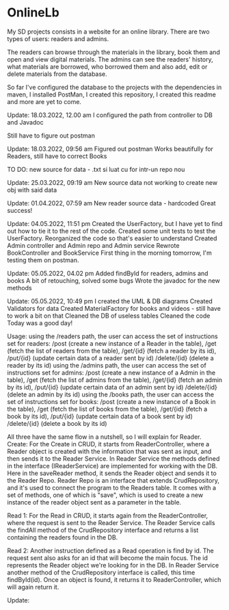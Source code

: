 # OnlineLb
My SD projects consists in a website for an online library.
There are two types of users: readers and admins.

The readers can browse through the materials in the library, book them and open and view digital materials.
The admins can see the readers' history, what materials are borrowed, who borrowed them and also add, edit or delete materials from the database.

So far I've configured the database to the projects with the dependencies in maven, I installed PostMan, I created this repository, I created this readme and more are yet to come.

Update: 18.03.2022, 12.00 am
I configured the path from controller to DB and Javadoc

Still have to figure out postman

Update: 18.03.2022, 09:56 am
Figured out postman
Works beautifully for Readers, still have to correct Books


TO DO: new source for data - .txt si luat cu for intr-un repo nou

Update: 25.03.2022, 09:19 am
New source data
not working to create new obj with said data

Update: 01.04.2022, 07:59 am
New reader source data - hardcoded
Great success!

Update: 04.05.2022, 11:51 pm
Created the UserFactory, but I have yet to find out how to tie it to the rest of the code.
Created some unit tests to test the UserFactory.
Reorganized the code so that's easier to understand
Created Admin controller and Admin repo and Admin service
Rewrote BookController and BookService
First thing in the morning tomorrow, I'm testing them on postman.

Update: 05.05.2022, 04.02 pm
Added findById for readers, admins and books
A bit of retouching, solved some bugs
Wrote the javadoc for the new methods

Update: 05.05.2022, 10:49 pm
I created the UML & DB diagrams
Created Validators for data
Created MaterialFactory for books and videos - still have to work a bit on that
Cleaned the DB of useless tables
Cleaned the code
Today was a good day!

Usage:
using the /readers path, the user can access the set of instructions set for readers:
    /post           (create a new instance of a Reader in the table),
    /get            (fetch the list of readers from the table),
    /get/{id}       (fetch a reader by its id),
    /put/{id}       (update certain data of a reader sent by id)
    /delete/{id}    (delete a reader by its id)
using the /admins path, the user can access the set of instructions set for admins:
    /post           (create a new instance of a Admin in the table),
    /get            (fetch the list of admins from the table),
    /get/{id}       (fetch an admin by its id),
    /put/{id}       (update certain data of an admin sent by id)
    /delete/{id}    (delete an admin by its id)
using the /books path, the user can access the set of instructions set for books:
    /post           (create a new instance of a Book in the table),
    /get            (fetch the list of books from the table),
    /get/{id}       (fetch a book by its id),
    /put/{id}       (update certain data of a book sent by id)
    /delete/{id}    (delete a book by its id)

All three have the same flow in a nutshell, so I will explain for Reader.
Create:
    For the Create in CRUD, it starts from ReaderController, where a Reader object is created 
        with the information that was sent as input, and then sends it to the Reader Service.
    In Reader Service the methods defined in the interface (IReaderService) are implemented
        for working with the DB. Here in the saveReader method, it sends the Reader object
        and sends it to the Reader Repo.
    Reader Repo is an interface that extends CrudRepository, and it's used to connect the program
        to the Readers table. It comes with a set of methods, one of which is "save", which is used
        to create a new instance of the reader object sent as a parameter in the table.

Read 1:
    For the Read in CRUD, it starts again from the ReaderController, where the request is sent
        to the Reader Service.
    The Reader Service calls the findAll method of the CrudRepository interface and returns a list
        containing the readers found in the DB.

Read 2:
    Another instruction defined as a Read operation is find by id. The request sent also asks for an id
        that will become the main focus. The id represents the Reader object we're looking for in the DB.
    In Reader Service another method of the CrudRepository interface is called, this time findById(id).
        Once an object is found, it returns it to ReaderController, which will again return it.

Update:
    